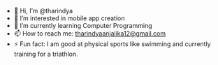 - 👋 Hi, I’m @tharindya
- 👀 I’m interested in mobile app creation
- 🌱 I’m currently learning Computer Programming
- 📫 How to reach me: tharindyaanjalika12@gmail.com
- ⚡ Fun fact: I am good at physical sports like swimming and currently training for a triathlon.

<!---
tharindya/tharindya is a ✨ special ✨ repository because its `README.md` (this file) appears on your GitHub profile.
You can click the Preview link to take a look at your changes.
--->
